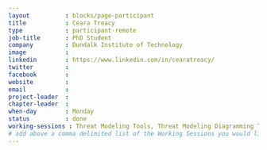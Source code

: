 ```yaml
---
layout          : blocks/page-participant
title           : Ceara Treacy
type            : participant-remote
job-title       : PhD Student
company         : Dundalk Institute of Technology
image           : 
linkedin        : https://www.linkedin.com/in/cearatreacy/
twitter         : 
facebook        : 
website         :
email           : 
project-leader  :
chapter-leader  :
when-day        : Monday
status          : done
working-sessions : Threat Modeling Tools, Threat Modeling Diagramming Techniques, Threat Modeling Where do I Start?
# add above a comma delimited list of the Working Sessions you would like to attend (use the session's title)
---
```


<!-- put more details about participant here -->
